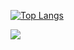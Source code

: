 

[![Top Langs](https://github-readme-stats.vercel.app/api/top-langs/?username=decipherpunk&langs_count=15)](https://github.com/decipherpunk/github-readme-stats)

![](https://komarev.com/ghpvc/?username=decipherpunk)




